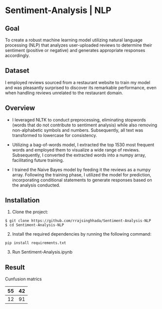 # Sentiment-Analysis | NLP

## Goal 
To create a robust machine learning model utilizing natural language processing (NLP) that analyzes user-uploaded reviews to determine their sentiment (positive or negative) and generates appropriate responses accordingly.

## Dataset
I employed reviews sourced from a restaurant website to train my model and was pleasantly surprised to discover its remarkable performance, even when handling reviews unrelated to the restaurant domain.

## Overview 
* I leveraged NLTK to conduct preprocessing, eliminating stopwords (words that do not contribute to sentiment analysis) while also removing non-alphabetic symbols and numbers. Subsequently, all text was transformed to lowercase for consistency.

* Utilizing a bag-of-words model, I extracted the top 1530 most frequent words and employed them to visualize a wide range of reviews. Subsequently, I converted the extracted words into a numpy array, facilitating future training.

* I trained the Naive Bayes model by feeding it the reviews as a numpy array. Following the training phase, I utilized the model for prediction, incorporating conditional statements to generate responses based on the analysis conducted.

## Installation


1. Clone the project:
```
$ git clone https://github.com/rrajsinghhada/Sentiment-Analysis-NLP
$ cd Sentiment-Analysis-NLP
```
2. Install the required dependencies by running the following command:
```
pip install requirements.txt
```
3. Run Sentiment-Analysis.ipynb

 ## Result
 Cunfusion matrics

| 55 | 42 |
| -- | -- |
| 12 | 91 |

